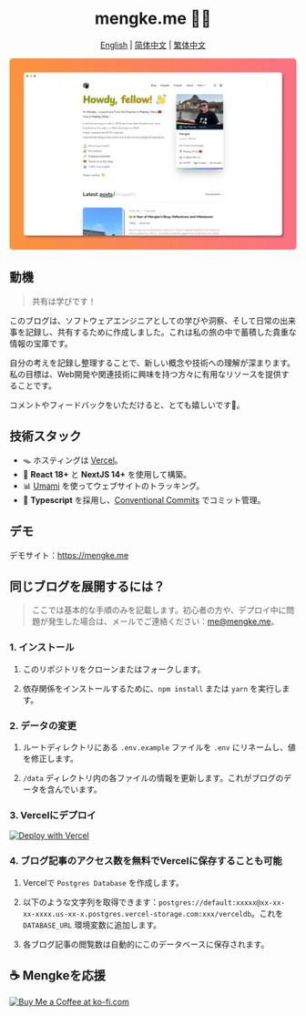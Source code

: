 <h1 align="center">mengke.me 🧑‍💻</h1>

<div align="center">

[English](./README.md) | [简体中文](./README_zh-CN.md) | [繁体中文](./README_zh-TW.md)

</div>

<img style="border-radius: 6px" src="./public/static/images/home_page.webp">

## 動機

> 共有は学びです！

このブログは、ソフトウェアエンジニアとしての学びや洞察、そして日常の出来事を記録し、共有するために作成しました。これは私の旅の中で蓄積した貴重な情報の宝庫です。

自分の考えを記録し整理することで、新しい概念や技術への理解が深まります。私の目標は、Web開発や関連技術に興味を持つ方々に有用なリソースを提供することです。

コメントやフィードバックをいただけると、とても嬉しいです🍻。

## 技術スタック

- 🪤 ホスティングは [Vercel](https://vercel.com/)。
- 🧱 **React 18+** と **NextJS 14+** を使用して構築。
- 📊 [Umami](https://umami.is/) を使ってウェブサイトのトラッキング。
- 🎉 **Typescript** を採用し、[Conventional Commits](https://www.conventionalcommits.org/) でコミット管理。

## デモ

デモサイト：<https://mengke.me>

## 同じブログを展開するには？

> ここでは基本的な手順のみを記載します。初心者の方や、デプロイ中に問題が発生した場合は、メールでご連絡ください：me@mengke.me。

### 1. インストール

1. このリポジトリをクローンまたはフォークします。

2. 依存関係をインストールするために、`npm install` または `yarn` を実行します。

### 2. データの変更

1. ルートディレクトリにある `.env.example` ファイルを `.env` にリネームし、値を修正します。

2. `/data` ディレクトリ内の各ファイルの情報を更新します。これがブログのデータを含んでいます。

### 3. Vercelにデプロイ

[![Deploy with Vercel](https://vercel.com/button)](https://vercel.com/new/clone?repository-url=https%3A%2F%2Fgithub.com%2Fmk965%2Fmengke.me&env=NEXT_PUBLIC_GISCUS_REPO,NEXT_PUBLIC_GISCUS_REPOSITORY_ID,NEXT_PUBLIC_GISCUS_CATEGORY,NEXT_PUBLIC_GISCUS_CATEGORY_ID,NEXT_UMAMI_ID,SPOTIFY_CLIENT_ID,SPOTIFY_CLIENT_SECRET,SPOTIFY_REFRESH_TOKEN,DATABASE_URL,GITHUB_API_TOKEN&envDescription=Giscus%5CUmami%5CSpotify%5CData%5CGithub&envLink=https%3A%2F%2Fgithub.com%2Fmk965%2Fmengke.me%2Fblob%2Fmain%2F.env.example&project-name=mengke-me-blog&repository-name=mengke-me-blog&demo-title=mengke.me&demo-description=Mengke's%20blog%20-%20Mengke's%20coding%20journey&demo-url=https%3A%2F%2Fwww.mengke.me%2F&demo-image=https%3A%2F%2Fwww.mengke.me%2Fstatic%2Fimages%2Fhome_page.webp)

### 4. ブログ記事のアクセス数を無料でVercelに保存することも可能

1. Vercelで `Postgres Database` を作成します。

2. 以下のような文字列を取得できます：`postgres://default:xxxxx@xx-xx-xx-xxxx.us-xx-x.postgres.vercel-storage.com:xxx/verceldb`。これを `DATABASE_URL` 環境変数に追加します。

3. 各ブログ記事の閲覧数は自動的にこのデータベースに保存されます。

## ☕️ Mengkeを応援

<a href='https://ko-fi.com/P5P2ZV7NP' target='_blank'><img height='50' style='border:0px;height:50px;' src='https://storage.ko-fi.com/cdn/kofi2.png?v=3' border='0' alt='Buy Me a Coffee at ko-fi.com' /></a>
